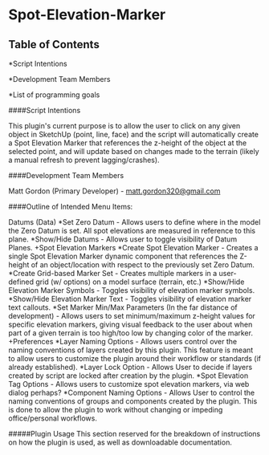 Spot-Elevation-Marker
===========

Table of Contents
-----------
*Script Intentions

*Development Team Members

*List of programming goals

####Script Intentions

This plugin's current purpose is to allow the user to click on any given object in SketchUp (point, line, face) and the script will automatically create a Spot Elevation Marker that references the z-height of the object at the selected point, and will update based on changes made to the terrain (likely a manual refresh to prevent lagging/crashes).

####Development Team Members

Matt Gordon (Primary Developer) - matt.gordon320@gmail.com

####Outline of Intended Menu Items: 
   
Datums (Data)
	*Set Zero Datum - Allows users to define where in the model the Zero Datum is set. All spot elevations are measured in reference to this plane.
	*Show/Hide Datums - Allows user to toggle visibility of Datum Planes.
	+Spot Elevation Markers
		*Create Spot Elevation Marker - Creates a single Spot Elevation Marker dynamic component that references the Z-height of an object/location with respect to the previously set Zero Datum.
		*Create Grid-based Marker Set - Creates multiple markers in a user-defined grid (w/ options) on a model surface (terrain, etc.)
		*Show/Hide Elevation Marker Symbols - Toggles visibility of elevation marker symbols.
		*Show/Hide Elevation Marker Text - Toggles visibility of elevation marker text callouts.
		*Set Marker Min/Max Parameters (In the far distance of development) - Allows users to set minimum/maximum z-height values for specific elevation markers, giving visual feedback to the user about when part of a given terrain is too high/too low by changing color of the marker.
	+Preferences
		*Layer Naming Options - Allows users control over the naming conventions of layers created by this plugin. This feature is meant to allow users to customize the plugin around their workflow or standards (if already established).
		*Layer Lock Option - Allows User to decide if layers created by script are locked after creation by the plugin.
		*Spot Elevation Tag Options - Allows users to customize spot elevation markers, via web dialog perhaps?
		*Component Naming Options - Allows User to control the naming conventions of groups and components created by the plugin. This is done to allow the plugin to work without changing or impeding office/personal workflows.

#####Plugin Usage
	This section reserved for the breakdown of instructions on how the plugin is used, as well as downloadable documentation.

